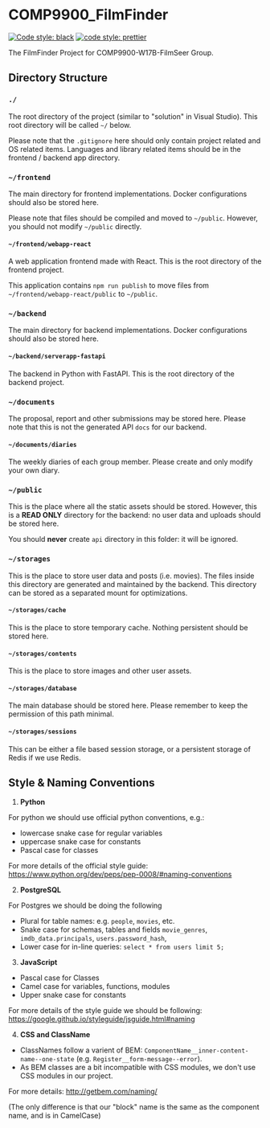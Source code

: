 # COMP9900_FilmFinder
[![Code style: black](https://img.shields.io/badge/code%20style-black-000000.svg)](https://github.com/psf/black) [![code style: prettier](https://img.shields.io/badge/code_style-prettier-ff69b4.svg?style=flat-square)](https://github.com/prettier/prettier)

The FilmFinder Project for COMP9900-W17B-FilmSeer Group.

## Directory Structure

### `./`

The root directory of the project (similar to "solution" in Visual Studio). This root directory will be called `~/` below.

Please note that the `.gitignore` here should only contain project related and OS related items. Languages and library related items should be in the frontend / backend app directory.

### `~/frontend`

The main directory for frontend implementations. Docker configurations should also be stored here.

Please note that files should be compiled and moved to `~/public`. However, you should not modify `~/public` directly.

#### `~/frontend/webapp-react`

A web application frontend made with React. This is the root directory of the frontend project.

This application contains `npm run publish` to move files from `~/frontend/webapp-react/public` to `~/public`.

### `~/backend`

The main directory for backend implementations. Docker configurations should also be stored here.

#### `~/backend/serverapp-fastapi`

The backend in Python with FastAPI. This is the root directory of the backend project.

### `~/documents`

The proposal, report and other submissions may be stored here. Please note that this is not the generated API `docs` for our backend.

#### `~/documents/diaries`

The weekly diaries of each group member. Please create and only modify your own diary.

### `~/public`

This is the place where all the static assets should be stored. However, this is a **READ ONLY** directory for the backend: no user data and uploads should be stored here.

You should **never** create `api` directory in this folder: it will be ignored.

### `~/storages`

This is the place to store user data and posts (i.e. movies). The files inside this directory are generated and maintained by the backend. This directory can be stored as a separated mount for optimizations.

#### `~/storages/cache`

This is the place to store temporary cache. Nothing persistent should be stored here.

#### `~/storages/contents`

This is the place to store images and other user assets.

#### `~/storages/database`

The main database should be stored here. Please remember to keep the permission of this path minimal.

#### `~/storages/sessions`

This can be either a file based session storage, or a persistent storage of Redis if we use Redis.




## Style & Naming Conventions


1. **Python**

For python we should use official python conventions, e.g.:

* lowercase snake case for regular variables
* uppercase snake case for constants
* Pascal case for classes

For more details of the official style guide:  https://www.python.org/dev/peps/pep-0008/#naming-conventions


2. **PostgreSQL**

For Postgres we should be doing the following

* Plural for table names: e.g. `people`, `movies`, etc.
* Snake case for schemas, tables and fields `movie_genres`, `imdb_data.principals`, `users.password_hash`,
* Lower case for in-line queries: `select * from users limit 5;`


3. **JavaScript**

* Pascal case for Classes
* Camel case for variables, functions, modules
* Upper snake case for constants

For more details of the style guide we should be following: https://google.github.io/styleguide/jsguide.html#naming


4. **CSS and ClassName** 

* ClassNames follow a varient of BEM: `ComponentName__inner-content-name--one-state` (e.g. `Register__form-message--error`).
* As BEM classes are a bit incompatible with CSS modules, we don't use CSS modules in our project.

For more details: http://getbem.com/naming/ 

(The only difference is that our "block" name is the same as the component name, and is in CamelCase)

